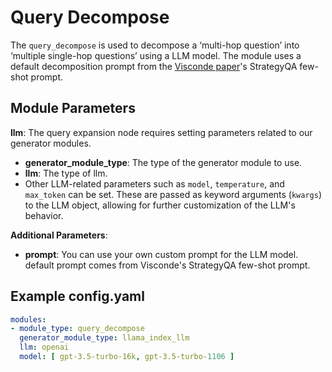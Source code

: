 # Query Decompose

The `query_decompose` is used to decompose a ‘multi-hop question’ into ‘multiple single-hop questions’ using a LLM model. The module uses a default decomposition prompt from the [Visconde paper](https://arxiv.org/pdf/2212.09656.pdf)'s StrategyQA few-shot prompt.

## **Module Parameters**

**llm**: The query expansion node requires setting parameters related to our generator modules.

- **generator_module_type**: The type of the generator module to use.
- **llm**: The type of llm.
- Other LLM-related parameters such as `model`, `temperature`, and `max_token` can be set. These are passed as keyword
  arguments (`kwargs`) to the LLM object, allowing for further customization of the LLM's behavior.

**Additional Parameters**:

- **prompt**: You can use your own custom prompt for the LLM model.
  default prompt comes from Visconde's StrategyQA few-shot prompt.

## **Example config.yaml**
```yaml
modules:
- module_type: query_decompose
  generator_module_type: llama_index_llm
  llm: openai
  model: [ gpt-3.5-turbo-16k, gpt-3.5-turbo-1106 ]
```
